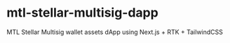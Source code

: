 # mtl-stellar-multisig-dapp
MTL Stellar Multisig wallet assets dApp using Next.js + RTK + TailwindCSS
